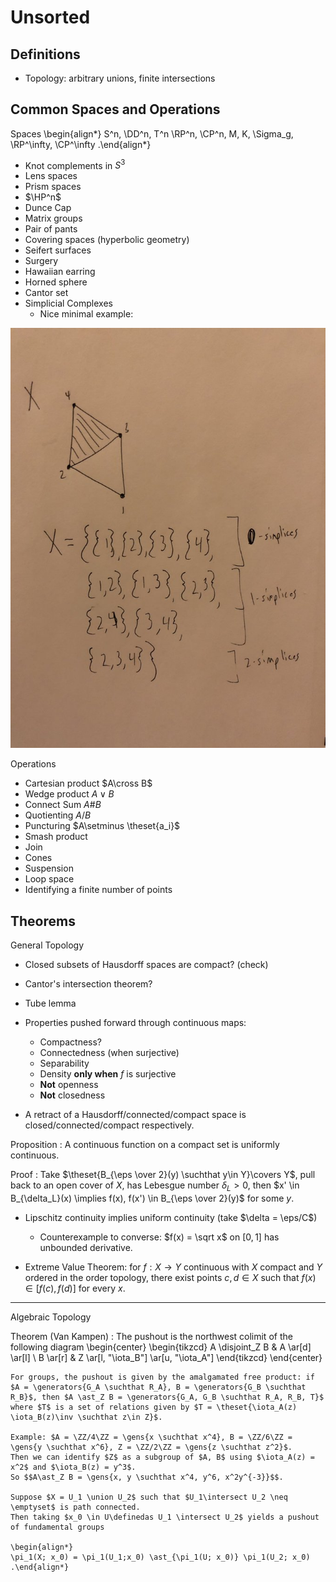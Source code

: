 # Unsorted 


## Definitions

- Topology: arbitrary unions, finite intersections

## Common Spaces and Operations

Spaces
\begin{align*}
S^n, \DD^n, T^n \RP^n, \CP^n, M, K, \Sigma_g, \RP^\infty, \CP^\infty
.\end{align*}

- Knot complements in $S^3$
- Lens spaces
- Prism spaces
- $\HP^n$
- Dunce Cap
- Matrix groups
- Pair of pants
- Covering spaces (hyperbolic geometry)
- Seifert surfaces
- Surgery
- Hawaiian earring
- Horned sphere
- Cantor set
- Simplicial Complexes
  - Nice minimal example:
  
![](figures/image_2020-05-22-18-58-03.png) 

Operations

- Cartesian product $A\cross B$
- Wedge product $A \vee B$
- Connect Sum $A \# B$
- Quotienting $A/B$
- Puncturing $A\setminus \theset{a_i}$
- Smash product
- Join
- Cones
- Suspension
- Loop space
-  Identifying a finite number of points

## Theorems

General Topology

- Closed subsets of Hausdorff spaces are compact? (check)
- Cantor's intersection theorem?
- Tube lemma

- Properties pushed forward through continuous maps:
  - Compactness?
  - Connectedness (when surjective)
  - Separability
  - Density **only when** $f$ is surjective
  - **Not** openness
  - **Not** closedness

- A retract of a Hausdorff/connected/compact space is closed/connected/compact respectively.

Proposition
: A continuous function on a compact set is uniformly continuous.

Proof
: Take $\theset{B_{\eps \over 2}(y) \suchthat y\in Y}\covers Y$, pull back to an open cover of $X$, has Lebesgue number $\delta_L > 0$, then $x' \in B_{\delta_L}(x) \implies f(x), f(x') \in B_{\eps \over 2}(y)$ for some $y$. 

- Lipschitz continuity implies uniform continuity (take $\delta = \eps/C$)
  - Counterexample to converse: $f(x) = \sqrt x$ on $[0, 1]$ has unbounded derivative.

- Extreme Value Theorem: for $f:X \to Y$ continuous with $X$ compact and $Y$ ordered in the order topology, there exist points $c, d\in X$ such that $f(x) \in [f(c), f(d)]$ for every $x$.

---

Algebraic Topology

Theorem (Van Kampen)
:   The pushout is the northwest colimit of the following diagram
    \begin{center}
    \begin{tikzcd}
    A \disjoint_Z B   & A \ar[d] \ar[l] \\
    B \ar[r]          & Z \ar[l, "\iota_B"] \ar[u, "\iota_A"]
    \end{tikzcd}
    \end{center}

    For groups, the pushout is given by the amalgamated free product: if $A = \generators{G_A \suchthat R_A}, B = \generators{G_B \suchthat R_B}$, then $A \ast_Z B = \generators{G_A, G_B \suchthat R_A, R_B, T}$ where $T$ is a set of relations given by $T = \theset{\iota_A(z) \iota_B(z)\inv \suchthat z\in Z}$.

    Example: $A = \ZZ/4\ZZ = \gens{x \suchthat x^4}, B = \ZZ/6\ZZ = \gens{y \suchthat x^6}, Z = \ZZ/2\ZZ = \gens{z \suchthat z^2}$.
    Then we can identify $Z$ as a subgroup of $A, B$ using $\iota_A(z) = x^2$ and $\iota_B(z) = y^3$.
    So $$A\ast_Z B = \gens{x, y \suchthat x^4, y^6, x^2y^{-3}}$$.

    Suppose $X = U_1 \union U_2$ such that $U_1\intersect U_2 \neq \emptyset$ is path connected.
    Then taking $x_0 \in U\definedas U_1 \intersect U_2$ yields a pushout of fundamental groups

    \begin{align*}
    \pi_1(X; x_0) = \pi_1(U_1;x_0) \ast_{\pi_1(U; x_0)} \pi_1(U_2; x_0)
    .\end{align*}
